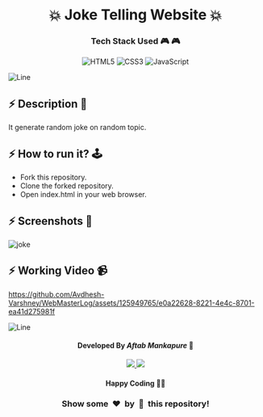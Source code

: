 <h1 align='center'><b>💥 Joke Telling Website 💥</b></h1>


<h3 align='center'>Tech Stack Used 🎮 🎮</h3>

<div align='center'>

   ![HTML5](https://img.shields.io/badge/html5-%23E34F26.svg?style=for-the-badge&logo=html5&logoColor=white)
   ![CSS3](https://img.shields.io/badge/css3-%231572B6.svg?style=for-the-badge&logo=css3&logoColor=white) 
   ![JavaScript](https://img.shields.io/badge/javascript-%23323330.svg?style=for-the-badge&logo=javascript&logoColor=%23F7DF1E)

</div>

![Line](https://github.com/Avdhesh-Varshney/WebMasterLog/assets/114330097/4b78510f-a941-45f8-a9d5-80ed0705e847)


## :zap: Description 📃

<div>
    <p>
        It generate random joke on random topic.
    </p>
</div>




## :zap: How to run it? 🕹️


- Fork this repository.
- Clone the forked repository.
- Open index.html in your web browser.




## :zap: Screenshots 📸
![joke](https://github.com/Avdhesh-Varshney/WebMasterLog/assets/125949765/6df0eda9-4451-43c5-aac6-9c4214d2af07)


## :zap: Working Video 📹

https://github.com/Avdhesh-Varshney/WebMasterLog/assets/125949765/e0a22628-8221-4e4c-8701-ea41d275981f


![Line](https://github.com/Avdhesh-Varshney/WebMasterLog/assets/114330097/4b78510f-a941-45f8-a9d5-80ed0705e847)



<h4 align='center'>Developed By <b><i>Aftab Mankapure</i></b> 👦</h4>
<p align='center'>
  <a href='https://www.linkedin.com/in/aftab-mankapure-7731001b8/'>
    <img src='https://img.shields.io/badge/linkedin-%230077B5.svg?style=for-the-badge&logo=linkedin&logoColor=white' />
  </a>
  <a href='https://github.com/AftabMankapure'>
    <img src='https://img.shields.io/badge/github-%23121011.svg?style=for-the-badge&logo=github&logoColor=white' />
  </a>
</p>

<h4 align='center'>Happy Coding 🧑‍💻</h4>

<h3 align="center">Show some &nbsp;❤️&nbsp; by &nbsp;🌟&nbsp; this repository!</h3>